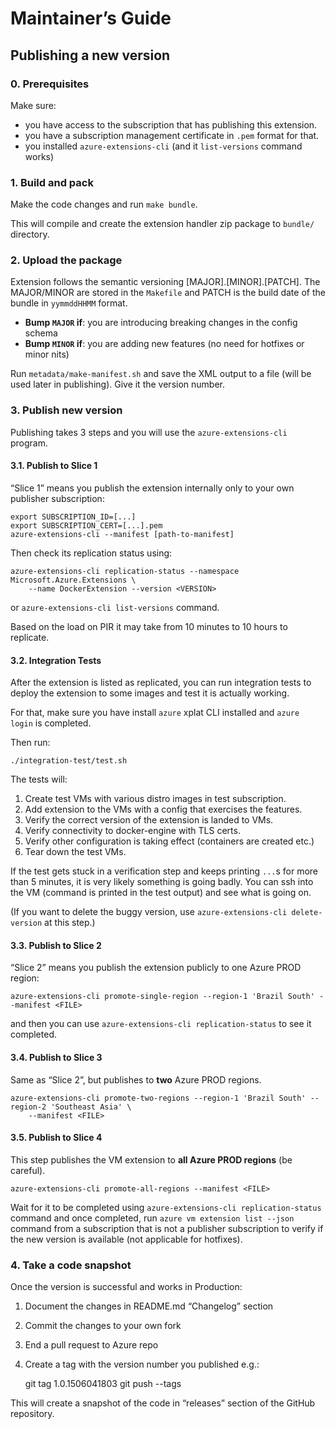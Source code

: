 # Maintainer’s Guide

## Publishing a new version

### 0. Prerequisites

Make sure: 
* you have access to the subscription that has publishing this extension.
* you have a subscription management certificate in `.pem` format for that.
* you installed `azure-extensions-cli` (and it `list-versions` command works)

### 1. Build and pack

Make the code changes and run `make bundle`.

This will compile and create the extension handler zip package to `bundle/` directory.

### 2. Upload the package

Extension follows the semantic versioning [MAJOR].[MINOR].[PATCH]. The MAJOR/MINOR
are stored in the `Makefile` and PATCH is the build date of the bundle in `yymmddHHMM`
format.

* **Bump `MAJOR` if**: you are introducing breaking changes in the config schema
* **Bump `MINOR` if**: you are adding new features (no need for hotfixes or minor nits)

Run `metadata/make-manifest.sh` and save the XML output to a file (will be used later
in publishing). Give it the version number.

### 3. Publish new version

Publishing takes 3 steps and you will use the `azure-extensions-cli` program.

#### 3.1. Publish to Slice 1

“Slice 1” means you publish the extension internally only to your own publisher subscription:

    export SUBSCRIPTION_ID=[...]
    export SUBSCRIPTION_CERT=[...].pem
    azure-extensions-cli --manifest [path-to-manifest]

Then check its replication status using:
 
    azure-extensions-cli replication-status --namespace Microsoft.Azure.Extensions \
        --name DockerExtension --version <VERSION>

or `azure-extensions-cli list-versions` command.

Based on the load on PIR it may take from 10 minutes to 10 hours to replicate.

#### 3.2. Integration Tests

After the extension is listed as replicated, you can run integration tests to deploy the extension
to some images and test it is actually working.

For that, make sure you have install `azure` xplat CLI installed and `azure login` is completed.

Then run:

    ./integration-test/test.sh

The tests will:

1. Create test VMs with various distro images in test subscription.
2. Add extension to the VMs with a config that exercises the features.
3. Verify the correct version of the extension is landed to VMs.
4. Verify connectivity to docker-engine with TLS certs.
5. Verify other configuration is taking effect (containers are created etc.)
6. Tear down the test VMs.

If the test gets stuck in a verification step and keeps printing `...`s for more than 5 minutes,
it is very likely something is going badly. You can ssh into the VM (command is printed in the test
output) and see what is going on.

(If you want to delete the buggy version, use `azure-extensions-cli delete-version` at this step.)

#### 3.3. Publish to Slice 2

“Slice 2” means you publish the extension publicly to one Azure PROD region:

    azure-extensions-cli promote-single-region --region-1 'Brazil South' --manifest <FILE>

and then you can use `azure-extensions-cli replication-status` to see it completed.

#### 3.4. Publish to Slice 3

Same as “Slice 2”, but publishes to **two** Azure PROD regions.

    azure-extensions-cli promote-two-regions --region-1 'Brazil South' --region-2 'Southeast Asia' \
        --manifest <FILE>

#### 3.5. Publish to Slice 4

This step publishes the VM extension to **all Azure PROD regions** (be careful).

    azure-extensions-cli promote-all-regions --manifest <FILE>

Wait for it to be completed using `azure-extensions-cli replication-status` command and 
once completed, run `azure vm extension list --json` command from a subscription that is not a publisher
subscription to verify if the new version is available (not applicable for hotfixes).

### 4. Take a code snapshot

Once the version is successful and works in Production:

1. Document the changes in README.md “Changelog” section
2. Commit the changes to your own fork
3. End a pull request to Azure repo
4. Create a tag with the version number you published e.g.:

    git tag 1.0.1506041803
    git push --tags

This will create a snapshot of the code in “releases” section of the GitHub repository.
